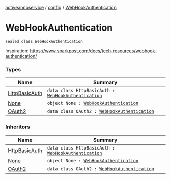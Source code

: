 [activeannoservice](../../index.md) / [config](../index.md) / [WebHookAuthentication](./index.md)

# WebHookAuthentication

`sealed class WebHookAuthentication`

Inspiration: https://www.sparkpost.com/docs/tech-resources/webhook-authentication/

### Types

| Name | Summary |
|---|---|
| [HttpBasicAuth](-http-basic-auth/index.md) | `data class HttpBasicAuth : `[`WebHookAuthentication`](./index.md) |
| [None](-none/index.md) | `object None : `[`WebHookAuthentication`](./index.md) |
| [OAuth2](-o-auth2/index.md) | `data class OAuth2 : `[`WebHookAuthentication`](./index.md) |

### Inheritors

| Name | Summary |
|---|---|
| [HttpBasicAuth](-http-basic-auth/index.md) | `data class HttpBasicAuth : `[`WebHookAuthentication`](./index.md) |
| [None](-none/index.md) | `object None : `[`WebHookAuthentication`](./index.md) |
| [OAuth2](-o-auth2/index.md) | `data class OAuth2 : `[`WebHookAuthentication`](./index.md) |
